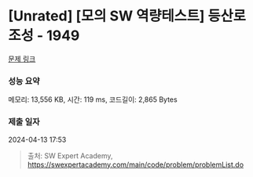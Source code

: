 # [Unrated] [모의 SW 역량테스트] 등산로 조성 - 1949 

[문제 링크](https://swexpertacademy.com/main/code/problem/problemDetail.do?contestProbId=AV5PoOKKAPIDFAUq) 

### 성능 요약

메모리: 13,556 KB, 시간: 119 ms, 코드길이: 2,865 Bytes

### 제출 일자

2024-04-13 17:53



> 출처: SW Expert Academy, https://swexpertacademy.com/main/code/problem/problemList.do